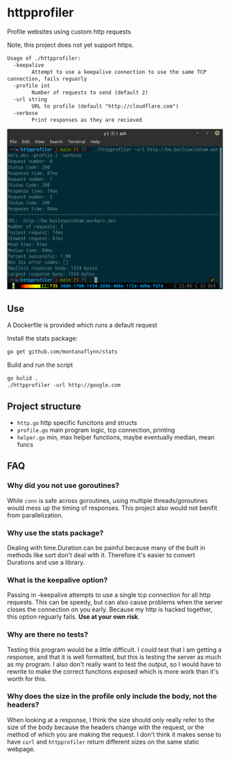 # httpprofiler
Profile websites using custom http requests

Note, this project does not yet support https.
```
Usage of ./httpprofiler:
  -keepalive
        Attempt to use a keepalive connection to use the same TCP connection, fails reguarly
  -profile int
        Number of requests to send (default 2)
  -url string
        URL to profile (default "http://cloudflare.com")
  -verbose
        Print responses as they are recieved
```
![bw.baileywickham.workers.dev](workers.png)

## Use
A Dockerfile is provided which runs a default request

Install the stats package:
```bash
go get github.com/montanaflynn/stats
```

Build and run the script
```golang
go bulid .
./httpprofiler -url http://google.com
```

## Project structure
- `http.go` http specific funcitons and structs
- `profile.go` main program logic, tcp connection, printing
- `helper.go` min, max helper functions, maybe eventually median, mean funcs

## FAQ
### Why did you not use goroutines?
While `conn` is safe across goroutines, using multiple threads/goroutines would mess up the timing of responses. This project also would not benifit from parallelization.

### Why use the stats package?
Dealing with time.Duration can be painful because many of the built in methods like sort don't deal with it. Therefore it's easier to convert Durations and use a library.

### What is the keepalive option?
Passing in -keepalive attempts to use a single tcp connection for all http requests. This can be speedy, but can also cause problems when the server closes the connection on you early. Because my http is hacked together, this option reguarly fails. **Use at your own risk**.

### Why are there no tests?
Testing this program would be a little difficult. I could test that I am getting a response, and that it is well formatted, but this is testing the server as much as my program. I also don't really want to test the output, so I would have to rewrite to make the correct functions exposed which is more work than it's worth for this. 

### Why does the size in the profile only include the body, not the headers?
When looking at a response, I think the size should only really refer to the size of the body because the headers change with the request, or the method of which you are making the request. I don't think it makes sense to have `curl` and `httpprofiler` return different sizes on the same static webpage. 


